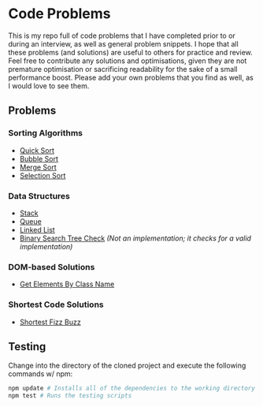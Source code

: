 # Code Problems
This is my repo full of code problems that I have completed prior to or during an interview, as well as general problem snippets. I hope that all these problems (and solutions) are useful to others for practice and review. Feel free to contribute any solutions and optimisations, given they are not premature optimisation or sacrificing readability for the sake of a small performance boost. Please add your own problems that you find as well, as I would love to see them.

## Problems
### Sorting Algorithms
* [Quick Sort](https://github.com/blakeembrey/code-problems/tree/master/problems/quick-sort)
* [Bubble Sort](https://github.com/blakeembrey/code-problems/tree/master/problems/bubble-sort)
* [Merge Sort](https://github.com/blakeembrey/code-problems/tree/master/problems/merge-sort)
* [Selection Sort](https://github.com/blakeembrey/code-problems/tree/master/problems/selection-sort)

### Data Structures
* [Stack](https://github.com/blakeembrey/code-problems/tree/master/problems/stack)
* [Queue](https://github.com/blakeembrey/code-problems/tree/master/problems/queue)
* [Linked List](https://github.com/blakeembrey/code-problems/tree/master/problems/linked-list)
* [Binary Search Tree Check](https://github.com/blakeembrey/code-problems/tree/master/problems/binary-search-tree-check) *(Not an implementation; it checks for a valid implementation)*

### DOM-based Solutions
* [Get Elements By Class Name](https://github.com/blakeembrey/code-problems/tree/master/problems/get-elements-by-class-name)

### Shortest Code Solutions
* [Shortest Fizz Buzz](https://github.com/blakeembrey/code-problems/tree/master/problems/shortest-fizz-buzz)

## Testing
Change into the directory of the cloned project and execute the following commands w/ npm:
```bash
npm update # Installs all of the dependencies to the working directory
npm test # Runs the testing scripts
```

